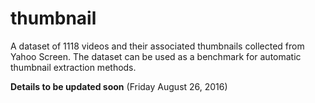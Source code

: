# thumbnail
A dataset of 1118 videos and their associated thumbnails collected from Yahoo Screen. The dataset can be used as a benchmark for automatic thumbnail extraction methods.

**Details to be updated soon** (Friday August 26, 2016)
